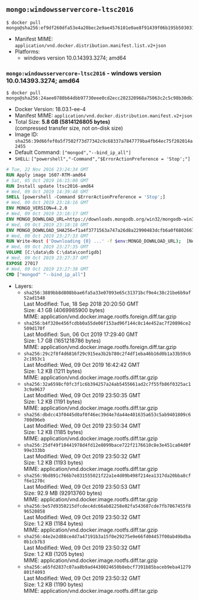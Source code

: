## `mongo:windowsservercore-ltsc2016`

```console
$ docker pull mongo@sha256:ef9df260dfa53e4a20bec2e9ae4576101e0ae8f91439f06b195b503031aea051
```

-	Manifest MIME: `application/vnd.docker.distribution.manifest.list.v2+json`
-	Platforms:
	-	windows version 10.0.14393.3274; amd64

### `mongo:windowsservercore-ltsc2016` - windows version 10.0.14393.3274; amd64

```console
$ docker pull mongo@sha256:24aee0780b64dbb97730eee0cd2ecc202320968a75063c2c5c98b30db14ab19d
```

-	Docker Version: 18.03.1-ee-4
-	Manifest MIME: `application/vnd.docker.distribution.manifest.v2+json`
-	Total Size: **5.8 GB (5814126805 bytes)**  
	(compressed transfer size, not on-disk size)
-	Image ID: `sha256:39d66fef0a5f7502f73d77342c9c68337a7847779ba4fb64ec75f202014a2455`
-	Default Command: `["mongod","--bind_ip_all"]`
-	`SHELL`: `["powershell","-Command","$ErrorActionPreference = 'Stop';"]`

```dockerfile
# Tue, 22 Nov 2016 23:24:34 GMT
RUN Apply image 1607-RTM-amd64
# Sat, 05 Oct 2019 16:15:00 GMT
RUN Install update ltsc2016-amd64
# Wed, 09 Oct 2019 14:39:48 GMT
SHELL [powershell -Command $ErrorActionPreference = 'Stop';]
# Wed, 09 Oct 2019 23:18:16 GMT
ENV MONGO_VERSION=4.2.0
# Wed, 09 Oct 2019 23:18:17 GMT
ENV MONGO_DOWNLOAD_URL=https://downloads.mongodb.org/win32/mongodb-win32-x86_64-2012plus-4.2.0-signed.msi
# Wed, 09 Oct 2019 23:18:18 GMT
ENV MONGO_DOWNLOAD_SHA256=f1a4f3771563a747a26d8a22990483dcfb6a0f68026672edd5996fdbee35cbcc
# Wed, 09 Oct 2019 23:27:33 GMT
RUN Write-Host ('Downloading {0} ...' -f $env:MONGO_DOWNLOAD_URL); 	[Net.ServicePointManager]::SecurityProtocol = [Net.SecurityProtocolType]::Tls12; 	(New-Object System.Net.WebClient).DownloadFile($env:MONGO_DOWNLOAD_URL, 'mongo.msi'); 		Write-Host ('Verifying sha256 ({0}) ...' -f $env:MONGO_DOWNLOAD_SHA256); 	if ((Get-FileHash mongo.msi -Algorithm sha256).Hash -ne $env:MONGO_DOWNLOAD_SHA256) { 		Write-Host 'FAILED!'; 		exit 1; 	}; 		Write-Host 'Installing ...'; 	Start-Process msiexec -Wait 		-ArgumentList @( 			'/i', 			'mongo.msi', 			'/quiet', 			'/qn', 			'INSTALLLOCATION=C:\mongodb', 			'ADDLOCAL=all' 		); 	$env:PATH = 'C:\mongodb\bin;' + $env:PATH; 	[Environment]::SetEnvironmentVariable('PATH', $env:PATH, [EnvironmentVariableTarget]::Machine); 		Write-Host 'Verifying install ...'; 	Write-Host '  mongo --version'; mongo --version; 	Write-Host '  mongod --version'; mongod --version; 		Write-Host 'Removing ...'; 	Remove-Item C:\mongodb\bin\*.pdb -Force; 	Remove-Item C:\windows\installer\*.msi -Force; 	Remove-Item mongo.msi -Force; 		Write-Host 'Complete.';
# Wed, 09 Oct 2019 23:27:35 GMT
VOLUME [C:\data\db C:\data\configdb]
# Wed, 09 Oct 2019 23:27:37 GMT
EXPOSE 27017
# Wed, 09 Oct 2019 23:27:38 GMT
CMD ["mongod" "--bind_ip_all"]
```

-	Layers:
	-	`sha256:3889bb8d808bbae6fa5a33e07093e65c31371bcf9e4c38c21be6b9af52ad1548`  
		Last Modified: Tue, 18 Sep 2018 20:20:50 GMT  
		Size: 4.1 GB (4069985900 bytes)  
		MIME: application/vnd.docker.image.rootfs.foreign.diff.tar.gzip
	-	`sha256:b4f320e456fcdbb0a55de06f153ad96f144c8c14e452ac7f20896ce2509d170f`  
		Last Modified: Sun, 06 Oct 2019 17:29:40 GMT  
		Size: 1.7 GB (1651218786 bytes)  
		MIME: application/vnd.docker.image.rootfs.foreign.diff.tar.gzip
	-	`sha256:29c2f8f4d6816f29c915ea3b2b780c2f4df1eba46b16d0b1a33b59c62c1953c1`  
		Last Modified: Wed, 09 Oct 2019 16:42:42 GMT  
		Size: 1.2 KB (1211 bytes)  
		MIME: application/vnd.docker.image.rootfs.diff.tar.gzip
	-	`sha256:32a6598cf0fc3f1c6b394257a24ab5455661ad2c7f55fb86f0325ac13c9a9637`  
		Last Modified: Wed, 09 Oct 2019 23:50:35 GMT  
		Size: 1.2 KB (1191 bytes)  
		MIME: application/vnd.docker.image.rootfs.diff.tar.gzip
	-	`sha256:dbdcc43f0445d0af0f46ec39d4e7da44e401635a653c5ab9401809c6780d96eb`  
		Last Modified: Wed, 09 Oct 2019 23:50:34 GMT  
		Size: 1.2 KB (1185 bytes)  
		MIME: application/vnd.docker.image.rootfs.diff.tar.gzip
	-	`sha256:25df49f10441978d4fd12e8099bace722f2176610c8e3e451ca04d0f99e333bb`  
		Last Modified: Wed, 09 Oct 2019 23:50:32 GMT  
		Size: 1.2 KB (1193 bytes)  
		MIME: application/vnd.docker.image.rootfs.diff.tar.gzip
	-	`sha256:9bd891c766b7e831555021f22a1e4d09b498f214ea1317da20bba8cff6e1270c`  
		Last Modified: Wed, 09 Oct 2019 23:50:53 GMT  
		Size: 92.9 MB (92913760 bytes)  
		MIME: application/vnd.docker.image.rootfs.diff.tar.gzip
	-	`sha256:be57d9350215dfcdec4dc66ab82258e02fa543687cde7fb7867455f896520858`  
		Last Modified: Wed, 09 Oct 2019 23:50:32 GMT  
		Size: 1.2 KB (1184 bytes)  
		MIME: application/vnd.docker.image.rootfs.diff.tar.gzip
	-	`sha256:44e2e2d88ce4d7a47191b3a15f0e29275e9e66fd04457f00ab49bdba0b1cb7b3`  
		Last Modified: Wed, 09 Oct 2019 23:50:32 GMT  
		Size: 1.2 KB (1205 bytes)  
		MIME: application/vnd.docker.image.rootfs.diff.tar.gzip
	-	`sha256:a65fd2837c07aa8b9ad4430024650b8ebcf7391b85baceb9eba41279801f4093`  
		Last Modified: Wed, 09 Oct 2019 23:50:32 GMT  
		Size: 1.2 KB (1190 bytes)  
		MIME: application/vnd.docker.image.rootfs.diff.tar.gzip
